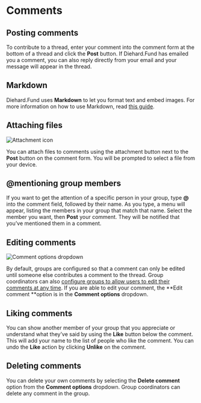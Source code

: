 # Comments

## Posting comments

To contribute to a thread, enter your comment into the comment form at the bottom of a thread and click the **Post** button. If Diehard.Fund has emailed you a comment, you can also reply directly from your email and your message will appear in the thread.

## Markdown

Diehard.Fund uses **Markdown** to let you format text and embed images. For more information on how to use Markdown, read [this guide](https://www.loomio.org/markdown).

## Attaching files

<img class="screenshot" alt="Attachment icon" src="attachment_icon.png" />

You can attach files to comments using the attachment button next to the **Post** button on the comment form. You will be prompted to select a file from your device.

## @mentioning group members

If you want to get the attention of a specific person in your group, type **@** into the comment field, followed by their name. As you type, a menu will appear, listing the members in your group that match that name. Select the member you want, then **Post** your comment. They will be notified that you’ve mentioned them in a comment.

## Editing comments

<img class="screenshot" alt="Comment options dropdown" src="edit_comment.png" />

By default, groups are configured so that a comment can only be edited until someone else contributes a comment to the thread. Group coordinators can also [configure groups to allow users to edit their comments at any time](group_settings.html#group-permissions-%E2%80%93-what-can-members-do). If you are able to edit your comment, the **Edit comment **option is in the **Comment options** dropdown.

## Liking comments

You can show another member of your group that you appreciate or understand what they’ve said by using the **Like** button below the comment. This will add your name to the list of people who like the comment. You can undo the **Like** action by clicking **Unlike** on the comment.

## Deleting comments

You can delete your own comments by selecting the **Delete comment** option from the **Comment options** dropdown. Group coordinators can delete any comment in the group.
